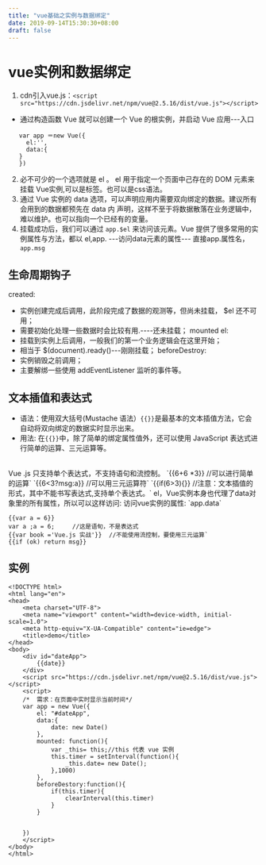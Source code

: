 ```yaml
---
title: "vue基础之实例与数据绑定"
date: 2019-09-14T15:30:30+08:00
draft: false
---
```

# vue实例和数据绑定
1. cdn引入vue.js：`<script src="https://cdn.jsdelivr.net/npm/vue@2.5.16/dist/vue.js"></script>`
* 通过构造函数 Vue 就可以创建一个 Vue 的根实例，并启动 Vue 应用---入口
```
   var app ＝new Vue({
     el:'',
     data:{
   }
   })
```
2. 必不可少的一个选项就是 el 。 el 用于指定一个页面中己存在的 DOM 元素来挂载 Vue实例,可以是标签。也可以是css语法。
3. 通过 Vue 实例的 data 选项，可以声明应用内需要双向绑定的数据。建议所有会用到的数据都预先在 data 内 声明，这样不至于将数据散落在业务逻辑中，难以维护。也可以指向一个已经有的变量。
4. 挂载成功后，我们可以通过
    `app.$el`
   来访问该元素。Vue 提供了很多常用的实例属性与方法，都以
   el,app.
   ---访问data元素的属性--- 直接app.属性名，`app.msg`

## 生命周期钩子
created:
* 实例创建完成后调用，此阶段完成了数据的观测等，但尚未挂载， $el 还不可用；
* 需要初始化处理一些数据时会比较有用.----还未挂载；
mounted el:
* 挂载到实例上后调用，一般我们的第一个业务逻辑会在这里开始；
* 相当于 $(document).ready()---刚刚挂载；
beforeDestroy:
* 实例销毁之前调用；
* 主要解绑一些使用 addEventListener 监听的事件等。
## 文本插值和表达式
* 语法：使用双大括号(Mustache 语法）`{{}}`是最基本的文本插值方法，它会自动将双向绑定的数据实时显示出来。
* 用法: 在`{{}}`中，除了简单的绑定属性值外，还可以使用 JavaScript 表达式进行简单的运算、三元运算等。
<br>
Vue .js 只支持单个表达式，不支持语句和流控制。
`{{6+6 *3}}    //可以进行简单的运算`
`{{6<3?msg:a}} //可以用三元运算符`
`{{if(6>3){}} //注意：文本插值的形式，其中不能书写表达式,支持单个表达式。`
el，Vue实例本身也代理了data对象里的所有属性，所以可以这样访问:
访问vue实例的属性: `app.data`

```
{{var a = 6}}
var a ;a = 6;     //这是语旬，不是表达式
{{var book ='Vue.js 实战'}}  //不能使用流控制，要使用三元运算`
{{if (ok) return msg}}
```
## 实例
```
<!DOCTYPE html>
<html lang="en">
<head>
    <meta charset="UTF-8">
    <meta name="viewport" content="width=device-width, initial-scale=1.0">
    <meta http-equiv="X-UA-Compatible" content="ie=edge">
    <title>demo</title>
</head>
<body>
    <div id="dateApp">
        {{date}}
    </div>
    <script src="https://cdn.jsdelivr.net/npm/vue@2.5.16/dist/vue.js"></script>
    <script>
    /*  需求：在页面中实时显示当前时间*/
    var app = new Vue({
        el: "#dateApp",
        data:{
            date: new Date()
        },
        mounted: function(){
            var _this= this;//this 代表 vue 实例
            this.timer = setInterval(function(){
                _this.date= new Date();
            },1000)
        },
        beforeDestory:function(){
            if(this.timer){
                clearInterval(this.timer)
            }
        }


    })
    </script>
</body>
</html>
```